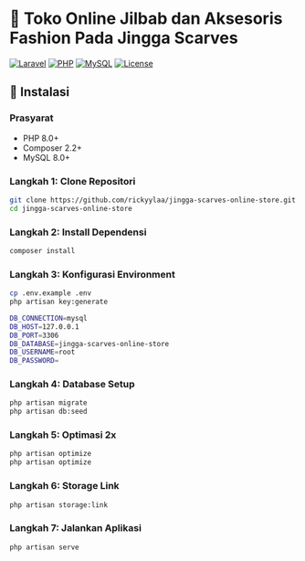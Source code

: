 # 🚗 Toko Online Jilbab dan Aksesoris Fashion Pada Jingga Scarves

[![Laravel](https://img.shields.io/badge/Laravel-10.x-orange.svg)](https://laravel.com)
[![PHP](https://img.shields.io/badge/PHP-8.0+-purple.svg)](https://php.net)
[![MySQL](https://img.shields.io/badge/MySQL-8.0+-blue.svg)](https://mysql.com)
[![License](https://img.shields.io/badge/License-MIT-blue.svg)](LICENSE)

## 🚀 Instalasi

### Prasyarat
- PHP 8.0+
- Composer 2.2+
- MySQL 8.0+

### Langkah 1: Clone Repositori
```bash
git clone https://github.com/rickyylaa/jingga-scarves-online-store.git
cd jingga-scarves-online-store
```

### Langkah 2: Install Dependensi
```bash
composer install
```

### Langkah 3: Konfigurasi Environment
```bash
cp .env.example .env
php artisan key:generate

DB_CONNECTION=mysql
DB_HOST=127.0.0.1
DB_PORT=3306
DB_DATABASE=jingga-scarves-online-store
DB_USERNAME=root
DB_PASSWORD=
```

### Langkah 4: Database Setup
```bash
php artisan migrate
php artisan db:seed
```

### Langkah 5: Optimasi 2x
```bash
php artisan optimize
php artisan optimize
```

### Langkah 6: Storage Link
```bash
php artisan storage:link
```

### Langkah 7: Jalankan Aplikasi
```bash
php artisan serve
```
